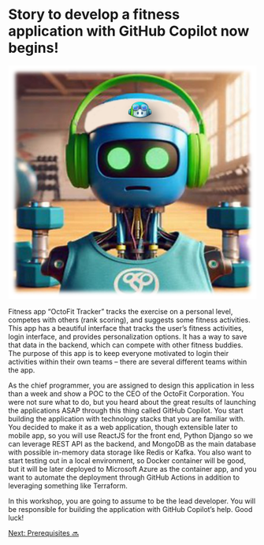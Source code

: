 # Story to develop a fitness application with GitHub Copilot now begins!

![Story of Fitness application](../../images/octofitapp.png)

Fitness app “OctoFit Tracker” tracks the exercise on a personal level, competes with others (rank scoring), and suggests some fitness activities. This app has a beautiful interface that tracks the user’s fitness activities, login interface, and provides personalization options. It has a way to save that data in the backend, which can compete with other fitness buddies. The purpose of this app is to keep everyone motivated to login their activities within their own teams – there are several different teams within the app.

As the chief programmer, you are assigned to design this application in less than a week and show a POC to the CEO of the OctoFit Corporation. You were not sure what to do, but you heard about the great results of launching the applications ASAP through this thing called GitHub Copilot. You start building the application with technology stacks that you are familiar with. You decided to make it as a web application, though extensible later to mobile app, so you will use ReactJS for the front end, Python Django so we can leverage REST API as the backend, and MongoDB as the main database with possible in-memory data storage like Redis or Kafka. You also want to start testing out in a local environment, so Docker container will be good, but it will be later deployed to Microsoft Azure as the container app, and you want to automate the deployment through GitHub Actions in addition to leveraging something like Terraform. 

In this workshop, you are going to assume to be the lead developer. You will be responsible for building the application with GitHub Copilot’s help. Good luck!

[Next: Prerequisites :soon:](../2_Prerequisites)

